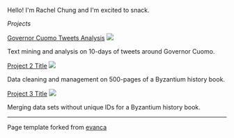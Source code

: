 
Hello! I'm Rachel Chung and I'm excited to snack.

 *Projects*

[Governor Cuomo Tweets Analysis](/sample_page)
<img src="images/dummy_thumbnail.jpg?raw=true"/>

Text mining and analysis on 10-days of tweets around Governor Cuomo.

[Project 2 Title](/pdf/sample_presentation.pdf)
<img src="images/dummy_thumbnail.jpg?raw=true"/>

Data cleaning and management on 500-pages of a Byzantium history book.

[Project 3 Title](http://example.com/)
<img src="images/dummy_thumbnail.jpg?raw=true"/>

Merging data sets without unique IDs for a Byzantium history book.

---
<p style="font-size:14px; font-style: Verdana">Page template forked from <a href="https://github.com/evanca/quick-portfolio">evanca</a></p>
<!-- Remove above link if you don't want to attibute -->
